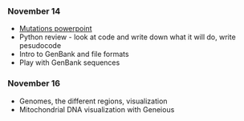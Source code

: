 ### November 14 ###
* [Mutations powerpoint](https://docs.google.com/presentation/d/13E9zAFb-Es-rkkZ8bJlMbyhNUd0RPXCbiJ24GvpEqGo/edit#slide=id.p)
* Python review - look at code and write down what it will do, write pesudocode
* Intro to GenBank and file formats
* Play with GenBank sequences 



### November 16 ###
* Genomes, the different regions, visualization
* Mitochondrial DNA visualization with Geneious 

